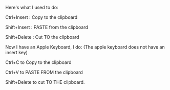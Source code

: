 Here's what I used to do:

Ctrl+Insert : Copy to the clipboard

Shift+Insert : PASTE from the clipboard

Shift+Delete : Cut TO the clipboard

Now I have an Apple Keyboard, I do: (The apple keyboard does not have an insert key)

Ctrl+C to Copy to the clipboard

Ctrl+V to PASTE FROM the clipboard

Shift+Delete to cut TO THE clipboard.
